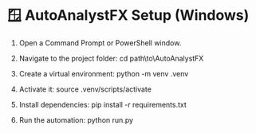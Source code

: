 # 🪟 AutoAnalystFX Setup (Windows)

1. Open a Command Prompt or PowerShell window.
2. Navigate to the project folder:
   cd path\to\AutoAnalystFX

3. Create a virtual environment:
   python -m venv .venv

4. Activate it:
   source .venv/scripts/activate

5. Install dependencies:
   pip install -r requirements.txt

6. Run the automation:
   python run.py